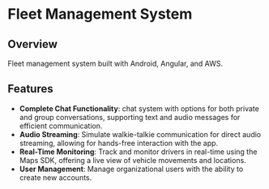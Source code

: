 # Fleet Management System

## Overview
Fleet management system built with Android, Angular, and AWS.

## Features
- **Complete Chat Functionality**: chat system with options for both private and group conversations, supporting text and audio messages for efficient communication.
- **Audio Streaming**: Simulate walkie-talkie communication for direct audio streaming, allowing for hands-free interaction with the app.
- **Real-Time Monitoring**: Track and monitor drivers in real-time using the Maps SDK, offering a live view of vehicle movements and locations.
- **User Management**: Manage organizational users with the ability to create new accounts.
